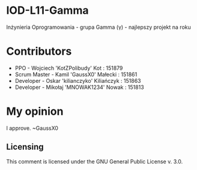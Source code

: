 # IOD-L11-Gamma
Inżynieria Oprogramowania - grupa Gamma (γ) - najlepszy projekt na roku

# Contributors

- PPO - Wojciech 'KotZPolibudy' Kot : 151879
- Scrum Master - Kamil 'GaussX0' Małecki : 151861
- Developer - Oskar 'kilianczyko' Kiliańczyk : 151863 
- Developer - Mikołaj 'MNOWAK1234' Nowak : 151813

# My opinion
I approve. ~GaussX0
## Licensing
This comment is licensed under the GNU General Public License v. 3.0.

